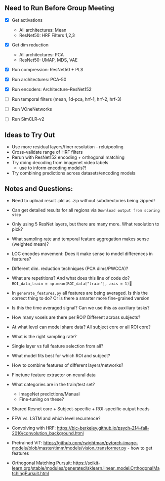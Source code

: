 ## Need to Run Before Group Meeting

- [x] Get activations
    - All architectures: Mean
    - ResNet50: HRF Filters 1,2,3

- [x] Get dim reduction
    - All architectures: PCA
    - ResNet50: UMAP, MDS, VAE

- [x] Run compression: ResNet50 + PLS
- [x] Run architectures: PCA-50
- [x] Run encoders: Architecture-ResNet152
- [ ] Run temporal filters (mean, 1d-pca, hrf-1, hrf-2, hrf-3)
- [ ] Run VOneNetworks
- [ ] Run SimCLR-v2

## Ideas to Try Out

- Use more residual layers/finer resolution - relu/pooling
- Cross-validate range of HRF filters
- Rerun with ResNet152 encoding + orthogonal matching
- Try doing decoding from imagenet video labels
    - use to inform encoding models?!
- Try combining predictions across datasets/encoding models

## Notes and Questions:

- Need to upload result .pkl as .zip without subdirectories being zipped!
- Can get detailed results for all regions via `Download output from scoring step`
- Only using 5 ResNet layers, but there are many more. What resolution to pick?
- What sampling rate and temporal feature aggregation makes sense (weighted mean)?
- LOC encodes movement: Does it make sense to model differences in features?
- Different dim. reduction techniques (PCA dims/PWCCA)?
- What are repetitions? And what does this line of code do?
`ROI_data_train = np.mean(ROI_data["train"], axis = 1)`
- In `generate_features.py` all features are being averaged. Is this the correct thing to do? Or is there a smarter more fine-grained version
- Is this the time averaged signal? Can we use this as auxiliary tasks?
- How many voxels are there per ROI? Different across subjects?
- At what level can model share data? All subject core or all ROI core?
- What is the right sampling rate?
- Single layer vs full feature selection from all?
- What model fits best for which ROI and subject?
- How to combine features of different layers/networks?
- Finetune feature extractor on neural data
- What categories are in the train/test set?
    - ImageNet predictions/Manual
    - Fine-tuning on these?
- Shared Resnet core + Subject-specific + ROI-specific output heads
- FFW vs. LSTM and which level recurrence?

- Convolving with HRF: https://bic-berkeley.github.io/psych-214-fall-2016/convolution_background.html
- Pretrained ViT: https://github.com/rwightman/pytorch-image-models/blob/master/timm/models/vision_transformer.py - how to get features
- Orthogonal Matching Pursuit: https://scikit-learn.org/stable/modules/generated/sklearn.linear_model.OrthogonalMatchingPursuit.html
